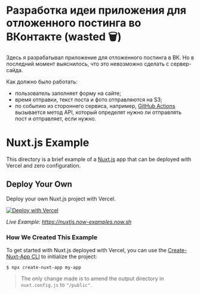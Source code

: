# Разработка идеи приложения для отложенного постинга во ВКонтакте (wasted 🗑) 

Здесь я разрабатывал приложение для отложенного постинга в ВК. Но в последний момент выяснилось, 
что это невозможно сделать с сервер-сайда.

Как должно было работать:

* пользователь заполняет форму на сайте;
* время отправки, текст поста и фото отправляются на S3;
* по событию из стороннего сервиса, например, [GitHub Actions](https://docs.github.com/en/actions/quickstart)
вызывается метод API, который определят нужно ли отправлять пост и отправляет, если нужно.


# Nuxt.js Example

This directory is a brief example of a [Nuxt.js](https://nuxtjs.org) app that can be deployed with Vercel and zero configuration.

## Deploy Your Own

Deploy your own Nuxt.js project with Vercel.

[![Deploy with Vercel](https://vercel.com/button)](https://vercel.com/import/project?template=https://github.com/vercel/vercel/tree/master/examples/nuxtjs)

_Live Example: https://nuxtjs.now-examples.now.sh_

### How We Created This Example

To get started with Nuxt.js deployed with Vercel, you can use the [Create-Nuxt-App CLI](https://www.npmjs.com/package/create-nuxt-app) to initialize the project:

```shell
$ npx create-nuxt-app my-app
```

> The only change made is to amend the output directory in `nuxt.config.js` to `"/public"`.
